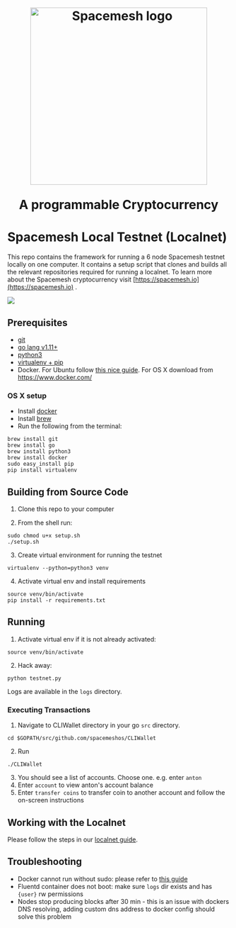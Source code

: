 <h1 align="center"><a href="https://spacemesh.io"><img width="400" src="https://spacemesh.io/content/images/2019/05/black_logo_hp.png" alt="Spacemesh logo" /></a><p align="center">A programmable Cryptocurrency</p></h1>
  
# Spacemesh Local Testnet (Localnet)

This repo contains the framework for running a 6 node Spacemesh testnet locally on one computer. 
It contains a setup script that clones and builds all the relevant repositories required for running a localnet.
To learn more about the Spacemesh cryptocurrency visit [https://spacemesh.io](https://spacemesh.io) .

<img src="https://spacemesh.io/content/images/2019/07/localnet_grab.jpg">

## Prerequisites
- [git](https://git-scm.com/)
- [go lang v1.11+](https://golang.org/)
- [python3](https://www.python.org/downloads/)
- [virtualenv + pip](https://docs.python.org/3/library/venv.html)
- Docker. For Ubuntu follow [this nice guide](https://www.digitalocean.com/community/tutorials/how-to-install-and-use-docker-on-ubuntu-18-04). For OS X download from https://www.docker.com/ 

### OS X setup

- Install [docker](https://www.docker.com/)
- Install [brew](https://brew.sh/)
- Run the following from the terminal:
```
brew install git
brew install go
brew install python3
brew install docker
sudo easy_install pip
pip install virtualenv
```
## Building from Source Code

1. Clone this repo to your computer

2. From the shell run:
```
sudo chmod u+x setup.sh
./setup.sh
``` 

3. Create virtual environment for running the testnet
```
virtualenv --python=python3 venv
```

4. Activate virtual env and install requirements
```
source venv/bin/activate
pip install -r requirements.txt
```

## Running

1. Activate virtual env if it is not already activated:
```
source venv/bin/activate
```

2. Hack away:
```
python testnet.py
```

Logs are available in the `logs` directory.

### Executing Transactions

1. Navigate to CLIWallet directory in your go `src` directory.
```
cd $GOPATH/src/github.com/spacemeshos/CLIWallet
```

2. Run 
```
./CLIWallet
```
3. You should see a list of accounts. Choose one. e.g. enter `anton`
4. Enter `account`  to view anton's account balance
5. Enter `transfer coins` to transfer coin to another account and follow the on-screen instructions

## Working with the Localnet
Please follow the steps in our [localnet guide](https://testnet.spacemesh.io/#/local).

## Troubleshooting
- Docker cannot run without sudo: please refer to [this guide](https://www.digitalocean.com/community/tutorials/how-to-install-and-use-docker-on-ubuntu-18-04)
- Fluentd container does not boot: make sure `logs` dir exists and has `{user}` rw permissions
- Nodes stop producing blocks after 30 min - this is an issue with dockers DNS resolving, adding custom dns address to docker config should solve this problem
